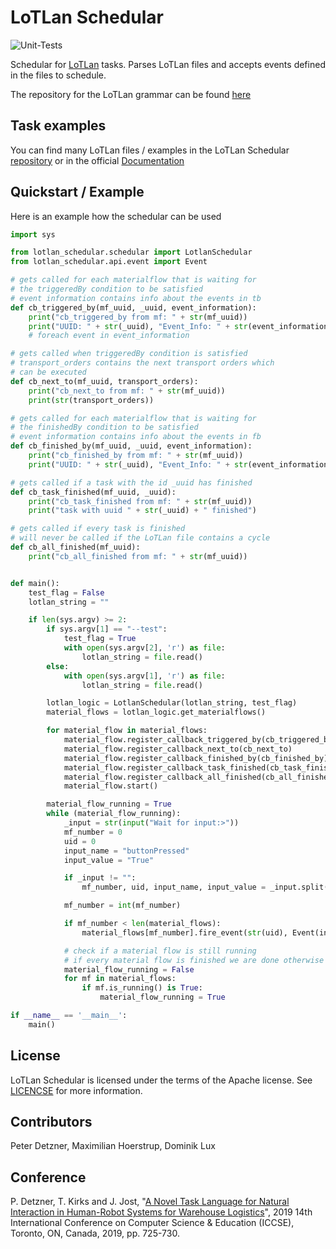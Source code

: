 # LoTLan Schedular
![Unit-Tests](https://github.com/iml130/lotlan-schedular/workflows/Unit-Tests/badge.svg?branch=feature%2Fgithub-action-for-unittests)

Schedular for [LoTLan](https://lotlan.readthedocs.io/en/latest/) tasks. Parses LoTLan files and accepts events defined in the files to schedule.

The repository for the LoTLan grammar can be found [here](https://github.com/iml130/LoTLan)
## Task examples

You can find many LoTLan files / examples in the LoTLan Schedular [repository](https://github.com/iml130/lotlan-schedular) or in the official [Documentation](https://lotlan-schedular.readthedocs.io)

## Quickstart / Example

Here is an example how the schedular can be used
```python
import sys

from lotlan_schedular.schedular import LotlanSchedular
from lotlan_schedular.api.event import Event

# gets called for each materialflow that is waiting for
# the triggeredBy condition to be satisfied
# event information contains info about the events in tb
def cb_triggered_by(mf_uuid, _uuid, event_information):
    print("cb_triggered_by from mf: " + str(mf_uuid))
    print("UUID: " + str(_uuid), "Event_Info: " + str(event_information))
    # foreach event in event_information

# gets called when triggeredBy condition is satisfied
# transport_orders contains the next transport orders which 
# can be executed
def cb_next_to(mf_uuid, transport_orders):
    print("cb_next_to from mf: " + str(mf_uuid))
    print(str(transport_orders))

# gets called for each materialflow that is waiting for
# the finishedBy condition to be satisfied
# event information contains info about the events in fb
def cb_finished_by(mf_uuid, _uuid, event_information):
    print("cb_finished_by from mf: " + str(mf_uuid))
    print("UUID: " + str(_uuid), "Event_Info: " + str(event_information))

# gets called if a task with the id _uuid has finished
def cb_task_finished(mf_uuid, _uuid):
    print("cb_task_finished from mf: " + str(mf_uuid))
    print("task with uuid " + str(_uuid) + " finished")

# gets called if every task is finished
# will never be called if the LoTLan file contains a cycle
def cb_all_finished(mf_uuid):
    print("cb_all_finished from mf: " + str(mf_uuid))


def main():
    test_flag = False
    lotlan_string = ""

    if len(sys.argv) >= 2:
        if sys.argv[1] == "--test":
            test_flag = True
            with open(sys.argv[2], 'r') as file:
                lotlan_string = file.read()
        else:
            with open(sys.argv[1], 'r') as file:
                lotlan_string = file.read()

        lotlan_logic = LotlanSchedular(lotlan_string, test_flag)
        material_flows = lotlan_logic.get_materialflows()

        for material_flow in material_flows:
            material_flow.register_callback_triggered_by(cb_triggered_by)
            material_flow.register_callback_next_to(cb_next_to)
            material_flow.register_callback_finished_by(cb_finished_by)
            material_flow.register_callback_task_finished(cb_task_finished)
            material_flow.register_callback_all_finished(cb_all_finished)
            material_flow.start()

        material_flow_running = True
        while (material_flow_running):
            _input = str(input("Wait for input:>"))
            mf_number = 0
            uid = 0
            input_name = "buttonPressed"
            input_value = "True"

            if _input != "":
                mf_number, uid, input_name, input_value = _input.split(" ")

            mf_number = int(mf_number)

            if mf_number < len(material_flows):
                material_flows[mf_number].fire_event(str(uid), Event(input_name, "", "bool", input_value == "True"))

            # check if a material flow is still running
            # if every material flow is finished we are done otherwise continue
            material_flow_running = False
            for mf in material_flows:
                if mf.is_running() is True:
                    material_flow_running = True

if __name__ == '__main__':
    main()

```

## License
LoTLan Schedular is licensed under the terms of the Apache license. See [LICENCSE](./LICENSE) for more information.

## Contributors
Peter Detzner, Maximilian Hoerstrup, Dominik Lux


## Conference

P. Detzner, T. Kirks and J. Jost, "[A Novel Task Language for Natural Interaction in Human-Robot Systems for Warehouse Logistics](https://ieeexplore.ieee.org/document/8845336)", 2019 14th International Conference on Computer Science & Education (ICCSE), Toronto, ON, Canada, 2019, pp. 725-730.
